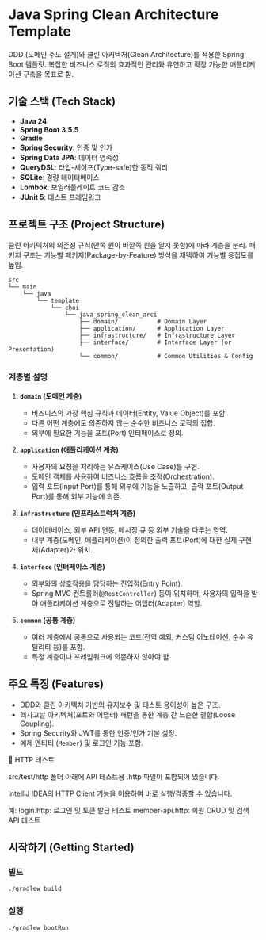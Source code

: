 # Java Spring Clean Architecture Template

DDD (도메인 주도 설계)와 클린 아키텍처(Clean Architecture)를 적용한 Spring Boot 템플릿.
복잡한 비즈니스 로직의 효과적인 관리와 유연하고 확장 가능한 애플리케이션 구축을 목표로 함.

## 기술 스택 (Tech Stack)

- **Java 24**
- **Spring Boot 3.5.5**
- **Gradle**
- **Spring Security**: 인증 및 인가
- **Spring Data JPA**: 데이터 영속성
- **QueryDSL**: 타입-세이프(Type-safe)한 동적 쿼리
- **SQLite**: 경량 데이터베이스
- **Lombok**: 보일러플레이트 코드 감소
- **JUnit 5**: 테스트 프레임워크

## 프로젝트 구조 (Project Structure)

클린 아키텍처의 의존성 규칙(안쪽 원이 바깥쪽 원을 알지 못함)에 따라 계층을 분리.
패키지 구조는 기능별 패키지(Package-by-Feature) 방식을 채택하여 기능별 응집도를 높임.

```
src
└── main
    └── java
        └── template
            └── choi
                └── java_spring_clean_arci
                    ├── domain/           # Domain Layer
                    ├── application/      # Application Layer
                    ├── infrastructure/   # Infrastructure Layer
                    ├── interface/        # Interface Layer (or Presentation)
                    └── common/           # Common Utilities & Config
```

### 계층별 설명

1.  **`domain` (도메인 계층)**
    -   비즈니스의 가장 핵심 규칙과 데이터(Entity, Value Object)를 포함.
    -   다른 어떤 계층에도 의존하지 않는 순수한 비즈니스 로직의 집합.
    -   외부에 필요한 기능을 포트(Port) 인터페이스로 정의.

2.  **`application` (애플리케이션 계층)**
    -   사용자의 요청을 처리하는 유스케이스(Use Case)를 구현.
    -   도메인 객체를 사용하여 비즈니스 흐름을 조정(Orchestration).
    -   입력 포트(Input Port)를 통해 외부에 기능을 노출하고, 출력 포트(Output Port)를 통해 외부 기능에 의존.

3.  **`infrastructure` (인프라스트럭처 계층)**
    -   데이터베이스, 외부 API 연동, 메시징 큐 등 외부 기술을 다루는 영역.
    -   내부 계층(도메인, 애플리케이션)이 정의한 출력 포트(Port)에 대한 실제 구현체(Adapter)가 위치.

4.  **`interface` (인터페이스 계층)**
    -   외부와의 상호작용을 담당하는 진입점(Entry Point).
    -   Spring MVC 컨트롤러(`@RestController`) 등이 위치하며, 사용자의 입력을 받아 애플리케이션 계층으로 전달하는 어댑터(Adapter) 역할.

5.  **`common` (공통 계층)**
    -   여러 계층에서 공통으로 사용되는 코드(전역 예외, 커스텀 어노테이션, 순수 유틸리티 등)를 포함.
    -   특정 계층이나 프레임워크에 의존하지 않아야 함.

## 주요 특징 (Features)

-   DDD와 클린 아키텍처 기반의 유지보수 및 테스트 용이성이 높은 구조.
-   헥사고날 아키텍처(포트와 어댑터) 패턴을 통한 계층 간 느슨한 결합(Loose Coupling).
-   Spring Security와 JWT를 통한 인증/인가 기본 설정.
-   예제 엔티티 (`Member`) 및 로그인 기능 포함.


🧪 HTTP 테스트

src/test/http 폴더 아래에 API 테스트용 .http 파일이 포함되어 있습니다.

IntelliJ IDEA의 HTTP Client 기능을 이용하여 바로 실행/검증할 수 있습니다.

예:
login.http: 로그인 및 토큰 발급 테스트
member-api.http: 회원 CRUD 및 검색 API 테스트



## 시작하기 (Getting Started)

### 빌드

```bash
./gradlew build
```

### 실행

```bash
./gradlew bootRun
```